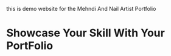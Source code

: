 this is demo website for the Mehndi And Nail Artist Portfolio
<br/>
<h1>Showcase Your Skill With Your PortFolio</h1>


